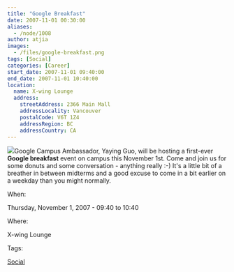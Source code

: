 ```yaml
---
title: "Google Breakfast"
date: 2007-11-01 00:30:00
aliases:
  - /node/1008
author: atjia
images:
  - /files/google-breakfast.png
tags: [Social]
categories: [Career]
start_date: 2007-11-01 09:40:00
end_date: 2007-11-01 10:40:00
location:
  name: X-wing Lounge
  address:
    streetAddress: 2366 Main Mall
    addressLocality: Vancouver
    postalCode: V6T 1Z4
    addressRegion: BC
    addressCountry: CA
---
```


![](/files/google-breakfast.png)Google Campus Ambassador, Yaying Guo, will be hosting a first-ever **Google breakfast** event on campus this November 1st. Come and join us for some donuts and some conversation - anything really :-) It's a little bit of a breather in between midterms and a good excuse to come in a bit earlier on a weekday than you might normally.

When: 

Thursday, November 1, 2007 - 09:40 to 10:40

Where: 

X-wing Lounge

Tags: 

[Social](/social)
